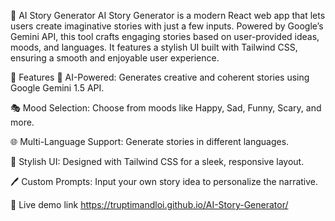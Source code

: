  🌟 AI Story Generator
AI Story Generator is a modern React web app that lets users create imaginative stories with just a few inputs. Powered by Google’s Gemini API, this tool crafts engaging stories based on user-provided ideas, moods, and languages. It features a stylish UI built with Tailwind CSS, ensuring a smooth and enjoyable user experience.

🚀 Features
🧠 AI-Powered: Generates creative and coherent stories using Google Gemini 1.5 API.

🎭 Mood Selection: Choose from moods like Happy, Sad, Funny, Scary, and more.

🌐 Multi-Language Support: Generate stories in different languages.

🎨 Stylish UI: Designed with Tailwind CSS for a sleek, responsive layout.

🖊️ Custom Prompts: Input your own story idea to personalize the narrative.

🌟 Live demo link
https://truptimandloi.github.io/AI-Story-Generator/

